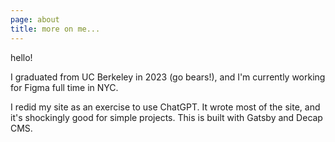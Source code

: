 ```yaml
---
page: about
title: more on me...
---
```

h﻿ello!

I﻿ graduated from UC Berkeley in 2023 (go bears!), and I'm currently working for Figma full time in NYC.

I﻿ redid my site as an exercise to use ChatGPT. It wrote most of the site, and it's shockingly good for simple projects. This is built with Gatsby and Decap CMS.